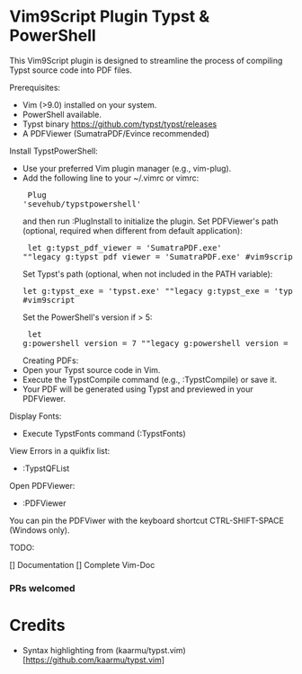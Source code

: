 # Vim9Script Plugin Typst & PowerShell


This Vim9Script plugin is designed to streamline the process of compiling Typst source code into PDF files.

Prerequisites:
- Vim (>9.0) installed on your system.
- PowerShell available.
- Typst binary https://github.com/typst/typst/releases
- A PDFViewer (SumatraPDF/Evince recommended)

Install TypstPowerShell:
- Use your preferred Vim plugin manager (e.g., vim-plug).
- Add the following line to your ~/.vimrc or vimrc:
        <pre>
        Plug 'sevehub/typstpowershell' 
        </pre>
  and then run :PlugInstall to initialize the plugin.
  Set PDFViewer's path (optional, required when different from default application):
        <pre>
        let g:typst_pdf_viewer = 'SumatraPDF.exe' ""legacy
        g:typst_pdf_viewer = 'SumatraPDF.exe' #vim9script
        </pre>
  Set Typst's path (optional, when not included in the PATH variable):
        <pre>
        let g:typst_exe = 'typst.exe' ""legacy
        g:typst_exe = 'typst.exe' #vim9script
        </pre>
  Set the PowerShell's version if > 5:
        <pre>
        let g:powershell_version = 7 ""legacy
        g:powershell_version = 7 #vim9script
        </pre>
Creating PDFs:
- Open your Typst source code in Vim.
- Execute the TypstCompile command (e.g., :TypstCompile) or save it.
- Your PDF will be generated using Typst and previewed in your PDFViewer.

Display Fonts:
- Execute TypstFonts command (:TypstFonts)

View Errors in a quikfix list:
- :TypstQFList

Open PDFViewer:
- :PDFViewer

You can pin the PDFViwer with the keyboard shortcut CTRL-SHIFT-SPACE (Windows only).

TODO:

[]  Documentation
[]  Complete Vim-Doc

### PRs welcomed


# Credits
- Syntax highlighting from  (kaarmu/typst.vim)[https://github.com/kaarmu/typst.vim]
